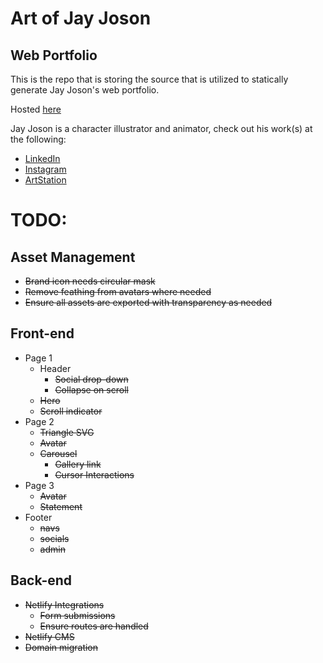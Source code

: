 # Art of Jay Joson
## Web Portfolio

This is the repo that is storing the source that is utilized to
 statically generate Jay Joson's web portfolio.
 
 Hosted [here](http://artofjayjoson.com)

 Jay Joson is a character illustrator and animator, check out his work(s)
 at the following:

 - [LinkedIn](https://www.linkedin.com/in/jayson-cabanas-joson-21a628126/)
 - [Instagram](https://www.instagram.com/artofjayjoson/)
 - [ArtStation](https://www.artstation.com/jayjoson)

# TODO:

## Asset Management
- ~~Brand icon needs circular mask~~
- ~~Remove feathing from avatars where needed~~
- ~~Ensure all assets are exported with transparency as needed~~

## Front-end
- Page 1
  - Header
    - ~~Social drop-down~~
    - ~~Collapse on scroll~~
  - ~~Hero~~
  - ~~Scroll indicator~~
- Page 2
  - ~~Triangle SVG~~
  - ~~Avatar~~
  - ~~Carousel~~
    - ~~Gallery link~~
    - ~~Cursor Interactions~~
- Page 3
  - ~~Avatar~~
  - ~~Statement~~
- Footer
  - ~~navs~~
  - ~~socials~~
  - ~~admin~~

## Back-end
- ~~Netlify Integrations~~
  - ~~Form submissions~~
  - ~~Ensure routes are handled~~
- ~~Netlify CMS~~
- ~~Domain migration~~

